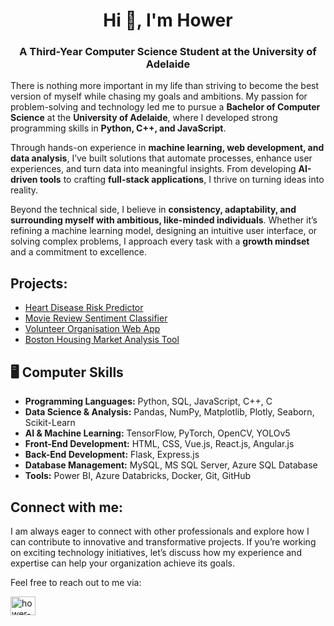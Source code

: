 <h1 align="center">Hi 👋, I'm Hower</h1>
<h3 align="center">A Third-Year Computer Science Student at the University of Adelaide</h3>


There is nothing more important in my life than striving to become the best version of myself while chasing my goals and ambitions. My passion for problem-solving and technology led me to pursue a **Bachelor of Computer Science** at the **University of Adelaide**, where I developed strong programming skills in **Python, C++, and JavaScript**.

Through hands-on experience in **machine learning, web development, and data analysis**, I’ve built solutions that automate processes, enhance user experiences, and turn data into meaningful insights. From developing **AI-driven tools** to crafting **full-stack applications**, I thrive on turning ideas into reality.

Beyond the technical side, I believe in **consistency, adaptability, and surrounding myself with ambitious, like-minded individuals**. Whether it’s refining a machine learning model, designing an intuitive user interface, or solving complex problems, I approach every task with a **growth mindset** and a commitment to excellence.

## Projects:

- [Heart Disease Risk Predictor](https://github.com/hower-pazos/Heart-Disease-Risk-Predictor)
- [Movie Review Sentiment Classifier](https://github.com/hower-pazos/Movie-Review-Sentiment-Classifier)
- [Volunteer Organisation Web App](https://github.com/hower-pazos/Volunteer-Organisation-Web-App)
- [Boston Housing Market Analysis Tool](https://github.com/hower-pazos/Boston-Housing-Market-Analysis-Tool)

## 🖥️ Computer Skills

- **Programming Languages:** Python, SQL, JavaScript, C++, C  
- **Data Science & Analysis:** Pandas, NumPy, Matplotlib, Plotly, Seaborn, Scikit-Learn  
- **AI & Machine Learning:** TensorFlow, PyTorch, OpenCV, YOLOv5  
- **Front-End Development:** HTML, CSS, Vue.js, React.js, Angular.js  
- **Back-End Development:** Flask, Express.js  
- **Database Management:** MySQL, MS SQL Server, Azure SQL Database  
- **Tools:** Power BI, Azure Databricks, Docker, Git, GitHub  

## Connect with me:
I am always eager to connect with other professionals and explore how I can contribute to innovative and transformative projects. If you’re working on exciting technology initiatives, let’s discuss how my experience and expertise can help your organization achieve its goals.

Feel free to reach out to me via:
<p align="left">
<a href="https://www.linkedin.com/in/hower-pazos/" target="blank"><img align="center" src="https://raw.githubusercontent.com/rahuldkjain/github-profile-readme-generator/master/src/images/icons/Social/linked-in-alt.svg" alt="hower-pazos" height="30" width="40" /></a>
</p>



